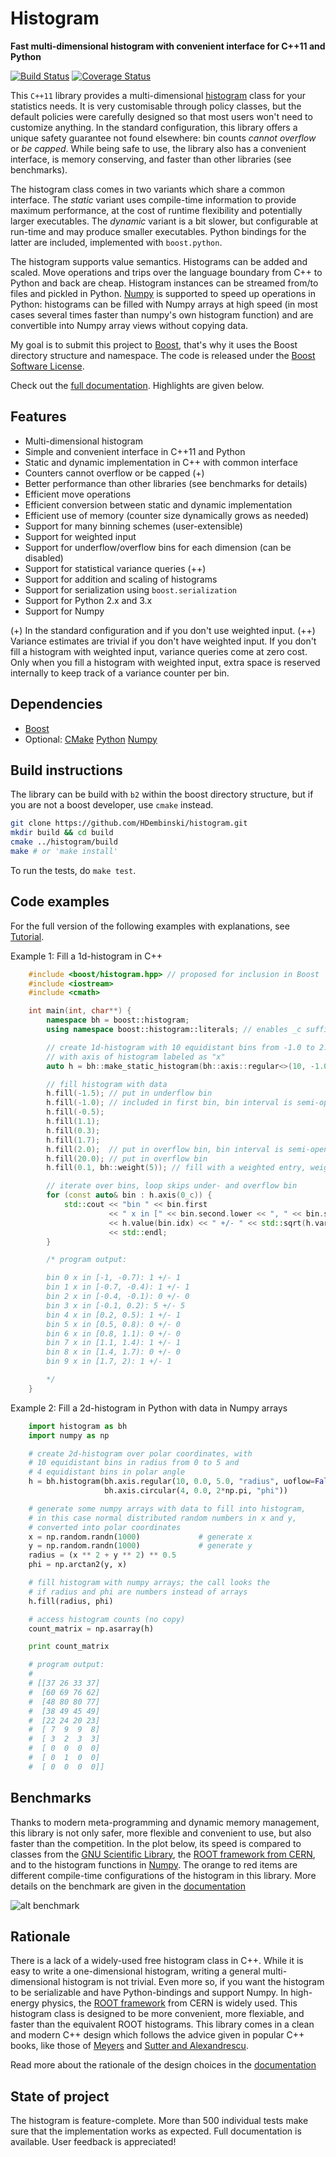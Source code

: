 # Histogram

**Fast multi-dimensional histogram with convenient interface for C++11 and Python**

[![Build Status](https://travis-ci.org/HDembinski/histogram.svg?branch=master)](https://travis-ci.org/HDembinski/histogram?branch=master) [![Coverage Status](https://coveralls.io/repos/github/HDembinski/histogram/badge.svg?branch=master)](https://coveralls.io/github/HDembinski/histogram?branch=master)

This `C++11` library provides a multi-dimensional [histogram](https://en.wikipedia.org/wiki/Histogram) class for your statistics needs. It is very customisable through policy classes, but the default policies were carefully designed so that most users won't need to customize anything. In the standard configuration, this library offers a unique safety guarantee not found elsewhere: bin counts *cannot overflow* or *be capped*. While being safe to use, the library also has a convenient interface, is memory conserving, and faster than other libraries (see benchmarks).

The histogram class comes in two variants which share a common interface. The *static* variant uses compile-time information to provide maximum performance, at the cost of runtime flexibility and potentially larger executables. The *dynamic* variant is a bit slower, but configurable at run-time and may produce smaller executables. Python bindings for the latter are included, implemented with `boost.python`.

The histogram supports value semantics. Histograms can be added and scaled. Move operations and trips over the language boundary from C++ to Python and back are cheap. Histogram instances can be streamed from/to files and pickled in Python. [Numpy](http://www.numpy.org) is supported to speed up operations in Python: histograms can be filled with Numpy arrays at high speed (in most cases several times faster than numpy's own histogram function) and are convertible into Numpy array views without copying data.

My goal is to submit this project to [Boost](http://www.boost.org), that's why it uses the Boost directory structure and namespace. The code is released under the [Boost Software License](http://www.boost.org/LICENSE_1_0.txt).

Check out the [full documentation](https://htmlpreview.github.io/?https://raw.githubusercontent.com/HDembinski/histogram/html/doc/html/index.html). Highlights are given below.

## Features

* Multi-dimensional histogram
* Simple and convenient interface in C++11 and Python
* Static and dynamic implementation in C++ with common interface
* Counters cannot overflow or be capped (+)
* Better performance than other libraries (see benchmarks for details)
* Efficient move operations
* Efficient conversion between static and dynamic implementation
* Efficient use of memory (counter size dynamically grows as needed)
* Support for many binning schemes (user-extensible)
* Support for weighted input
* Support for underflow/overflow bins for each dimension (can be disabled)
* Support for statistical variance queries (++)
* Support for addition and scaling of histograms
* Support for serialization using `boost.serialization`
* Support for Python 2.x and 3.x
* Support for Numpy

(+) In the standard configuration and if you don't use weighted input.
(++) Variance estimates are trivial if you don't have weighted input. If you don't fill a histogram with weighted input, variance queries come at zero cost. Only when you fill a histogram with weighted input, extra space is reserved internally to keep track of a variance counter per bin.

## Dependencies

* [Boost](http://www.boost.org)
* Optional: [CMake](https://cmake.org) [Python](http://www.python.org) [Numpy](http://www.numpy.org)

## Build instructions

The library can be build with `b2` within the boost directory structure, but if you are not a boost developer, use `cmake` instead.

```sh
git clone https://github.com/HDembinski/histogram.git
mkdir build && cd build
cmake ../histogram/build
make # or 'make install'
```

To run the tests, do `make test`.

## Code examples

For the full version of the following examples with explanations, see
[Tutorial](https://htmlpreview.github.io/?https://raw.githubusercontent.com/HDembinski/histogram/html/doc/html/tutorial.html).

Example 1: Fill a 1d-histogram in C++

```cpp
    #include <boost/histogram.hpp> // proposed for inclusion in Boost
    #include <iostream>
    #include <cmath>

    int main(int, char**) {
        namespace bh = boost::histogram;
        using namespace boost::histogram::literals; // enables _c suffix

        // create 1d-histogram with 10 equidistant bins from -1.0 to 2.0,
        // with axis of histogram labeled as "x"
        auto h = bh::make_static_histogram(bh::axis::regular<>(10, -1.0, 2.0, "x"));

        // fill histogram with data
        h.fill(-1.5); // put in underflow bin
        h.fill(-1.0); // included in first bin, bin interval is semi-open
        h.fill(-0.5);
        h.fill(1.1);
        h.fill(0.3);
        h.fill(1.7);
        h.fill(2.0);  // put in overflow bin, bin interval is semi-open
        h.fill(20.0); // put in overflow bin
        h.fill(0.1, bh::weight(5)); // fill with a weighted entry, weight is 5

        // iterate over bins, loop skips under- and overflow bin
        for (const auto& bin : h.axis(0_c)) {
            std::cout << "bin " << bin.first
                      << " x in [" << bin.second.lower << ", " << bin.second.upper << "): "
                      << h.value(bin.idx) << " +/- " << std::sqrt(h.variance(bin.idx))
                      << std::endl;
        }

        /* program output:

        bin 0 x in [-1, -0.7): 1 +/- 1
        bin 1 x in [-0.7, -0.4): 1 +/- 1
        bin 2 x in [-0.4, -0.1): 0 +/- 0
        bin 3 x in [-0.1, 0.2): 5 +/- 5
        bin 4 x in [0.2, 0.5): 1 +/- 1
        bin 5 x in [0.5, 0.8): 0 +/- 0
        bin 6 x in [0.8, 1.1): 0 +/- 0
        bin 7 x in [1.1, 1.4): 1 +/- 1
        bin 8 x in [1.4, 1.7): 0 +/- 0
        bin 9 x in [1.7, 2): 1 +/- 1

        */
    }
```

Example 2: Fill a 2d-histogram in Python with data in Numpy arrays

```python
    import histogram as bh
    import numpy as np

    # create 2d-histogram over polar coordinates, with
    # 10 equidistant bins in radius from 0 to 5 and
    # 4 equidistant bins in polar angle
    h = bh.histogram(bh.axis.regular(10, 0.0, 5.0, "radius", uoflow=False),
                     bh.axis.circular(4, 0.0, 2*np.pi, "phi"))

    # generate some numpy arrays with data to fill into histogram,
    # in this case normal distributed random numbers in x and y,
    # converted into polar coordinates
    x = np.random.randn(1000)             # generate x
    y = np.random.randn(1000)             # generate y
    radius = (x ** 2 + y ** 2) ** 0.5
    phi = np.arctan2(y, x)

    # fill histogram with numpy arrays; the call looks the
    # if radius and phi are numbers instead of arrays
    h.fill(radius, phi)

    # access histogram counts (no copy)
    count_matrix = np.asarray(h)

    print count_matrix

    # program output:
    #
    # [[37 26 33 37]
    #  [60 69 76 62]
    #  [48 80 80 77]
    #  [38 49 45 49]
    #  [22 24 20 23]
    #  [ 7  9  9  8]
    #  [ 3  2  3  3]
    #  [ 0  0  0  0]
    #  [ 0  1  0  0]
    #  [ 0  0  0  0]]
```

## Benchmarks

Thanks to modern meta-programming and dynamic memory management, this library is not only safer, more flexible and convenient to use, but also faster than the competition. In the plot below, its speed is compared to classes from the [GNU Scientific Library](https://www.gnu.org/software/gsl), the [ROOT framework from CERN](https://root.cern.ch), and to the histogram functions in [Numpy](http://www.numpy.org). The orange to red items are different compile-time configurations of the histogram in this library. More details on the benchmark are given in the [documentation](https://htmlpreview.github.io/?https://raw.githubusercontent.com/HDembinski/histogram/html/doc/html/histogram/benchmarks.html)

![alt benchmark](doc/benchmark.png)

## Rationale

There is a lack of a widely-used free histogram class in C++. While it is easy to write a one-dimensional histogram, writing a general multi-dimensional histogram is not trivial. Even more so, if you want the histogram to be serializable and have Python-bindings and support Numpy. In high-energy physics, the [ROOT framework](https://root.cern.ch) from CERN is widely used. This histogram class is designed to be more convenient, more flexiable, and faster than the equivalent ROOT histograms. This library comes in a clean and modern C++ design which follows the advice given in popular C++ books, like those of [Meyers](http://www.aristeia.com/books.html) and [Sutter and Alexandrescu](http://www.gotw.ca/publications/c++cs.htm).

Read more about the rationale of the design choices in the [documentation](https://htmlpreview.github.io/?https://raw.githubusercontent.com/HDembinski/histogram/html/doc/html/histogram/rationale.html)

## State of project

The histogram is feature-complete. More than 500 individual tests make sure that the implementation works as expected. Full documentation is available. User feedback is appreciated!
